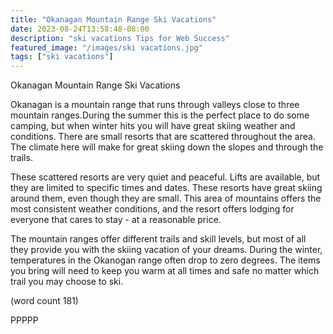 ```yaml
---
title: "Okanagan Mountain Range Ski Vacations"
date: 2023-08-24T13:58:48-08:00
description: "ski vacations Tips for Web Success"
featured_image: "/images/ski vacations.jpg"
tags: ["ski vacations"]
---
```


Okanagan Mountain Range Ski Vacations

Okanagan is a mountain range that runs through 
valleys close to three mountain ranges.During the 
summer this is the perfect place to do some camping,
 but when winter hits you will have great skiing 
weather and conditions. There are small resorts that 
are scattered throughout the area. The climate here 
will make for great skiing down the slopes and through 
the trails.

These scattered resorts are very quiet and peaceful. 
Lifts are available, but they are limited to specific 
times and dates. These resorts have great skiing 
around them, even though they are small. This area 
of mountains offers the most consistent 
weather conditions, and the resort offers lodging for 
everyone that cares to stay - at a reasonable price. 

The mountain ranges offer different trails and skill 
levels, but most of all they provide you with the 
skiing vacation of your dreams. During the winter, 
temperatures in the Okanogan range often drop to 
zero degrees. The items you bring will need to keep 
you warm at all times and safe no matter which trail 
you may choose to ski.


(word count 181)

PPPPP




